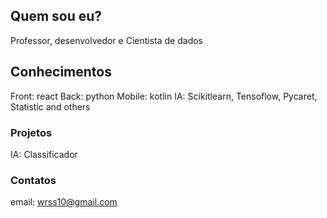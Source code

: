 ## Quem sou eu?

Professor, desenvolvedor e Cientista de dados


## Conhecimentos

Front: react
Back: python
Mobile: kotlin 
IA: Scikitlearn, Tensoflow, Pycaret, Statistic and others


### Projetos

IA: Classificador 

### Contatos

email: wrss10@gmail.com
